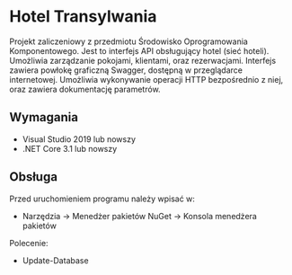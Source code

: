 # Hotel Transylwania
Projekt zaliczeniowy z przedmiotu Środowisko Oprogramowania Komponentowego. Jest to interfejs API obsługujący hotel (sieć hoteli). Umożliwia zarządzanie pokojami, klientami, oraz rezerwacjami. Interfejs zawiera powłokę graficzną Swagger, dostępną w przeglądarce internetowej. Umożliwia wykonywanie operacji HTTP bezpośrednio z niej, oraz zawiera dokumentację parametrów.

## Wymagania
* Visual Studio 2019 lub nowszy
* .NET Core 3.1 lub nowszy

## Obsługa
Przed uruchomieniem programu należy wpisać w:
* Narzędzia -> Menedżer pakietów NuGet -> Konsola menedżera pakietów

Polecenie:
* Update-Database
